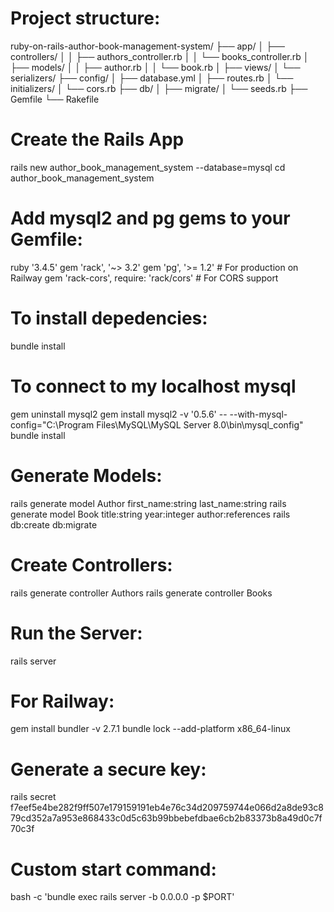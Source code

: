 # Project structure:
ruby-on-rails-author-book-management-system/
├── app/
│   ├── controllers/
│   │   ├── authors_controller.rb
│   │   └── books_controller.rb
│   ├── models/
│   │   ├── author.rb
│   │   └── book.rb
│   ├── views/
│   └── serializers/
├── config/
│   ├── database.yml
│   ├── routes.rb
│   └── initializers/
│       └── cors.rb
├── db/
│   ├── migrate/
│   └── seeds.rb
├── Gemfile
└── Rakefile

# Create the Rails App
rails new author_book_management_system --database=mysql
cd author_book_management_system

# Add mysql2 and pg gems to your Gemfile:
ruby '3.4.5'
gem 'rack', '~> 3.2'
gem 'pg', '>= 1.2'  # For production on Railway
gem 'rack-cors', require: 'rack/cors'  # For CORS support


# To install depedencies:
bundle install

# To connect to my localhost mysql
gem uninstall mysql2
gem install mysql2 -v '0.5.6' -- --with-mysql-config="C:\Program Files\MySQL\MySQL Server 8.0\bin\mysql_config"
bundle install

# Generate Models:
rails generate model Author first_name:string last_name:string
rails generate model Book title:string year:integer author:references
rails db:create db:migrate

# Create Controllers:
rails generate controller Authors
rails generate controller Books

# Run the Server:
rails server

# For Railway:
gem install bundler -v 2.7.1
bundle lock --add-platform x86_64-linux

# Generate a secure key:
rails secret
f7eef5e4be282f9ff507e179159191eb4e76c34d209759744e066d2a8de93c879cd352a7a953e868433c0d5c63b99bbebefdbae6cb2b83373b8a49d0c7f70c3f

# Custom start command:
bash -c 'bundle exec rails server -b 0.0.0.0 -p $PORT'


